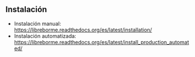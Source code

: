 
Instalación
-----------

- Instalación manual: https://libreborme.readthedocs.org/es/latest/installation/
- Instalación automatizada: https://libreborme.readthedocs.org/es/latest/install_production_automated/
